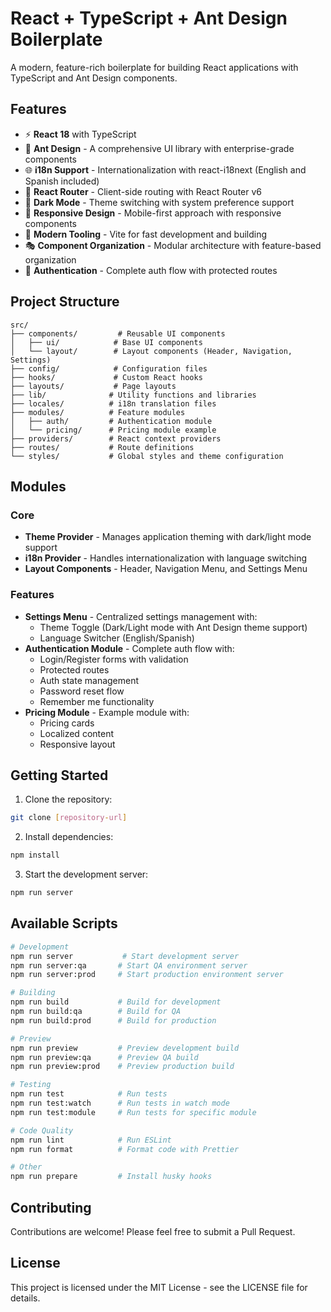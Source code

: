 # React + TypeScript + Ant Design Boilerplate

A modern, feature-rich boilerplate for building React applications with TypeScript and Ant Design components.

## Features

- ⚡️ **React 18** with TypeScript
- 🎨 **Ant Design** - A comprehensive UI library with enterprise-grade components
- 🌐 **i18n Support** - Internationalization with react-i18next (English and Spanish included)
- 🎯 **React Router** - Client-side routing with React Router v6
- 🌙 **Dark Mode** - Theme switching with system preference support
- 📱 **Responsive Design** - Mobile-first approach with responsive components
- 🔧 **Modern Tooling** - Vite for fast development and building
- 🎭 **Component Organization** - Modular architecture with feature-based organization
- 🔐 **Authentication** - Complete auth flow with protected routes

## Project Structure

```
src/
├── components/         # Reusable UI components
│   ├── ui/            # Base UI components 
│   └── layout/        # Layout components (Header, Navigation, Settings)
├── config/            # Configuration files
├── hooks/             # Custom React hooks
├── layouts/           # Page layouts
├── lib/              # Utility functions and libraries
├── locales/          # i18n translation files
├── modules/          # Feature modules
│   ├── auth/         # Authentication module
│   └── pricing/      # Pricing module example
├── providers/        # React context providers
├── routes/           # Route definitions
└── styles/           # Global styles and theme configuration
```

## Modules

### Core

- **Theme Provider** - Manages application theming with dark/light mode support
- **i18n Provider** - Handles internationalization with language switching
- **Layout Components** - Header, Navigation Menu, and Settings Menu

### Features

- **Settings Menu** - Centralized settings management with:
  - Theme Toggle (Dark/Light mode with Ant Design theme support)
  - Language Switcher (English/Spanish)
- **Authentication Module** - Complete auth flow with:
  - Login/Register forms with validation
  - Protected routes
  - Auth state management
  - Password reset flow
  - Remember me functionality
- **Pricing Module** - Example module with:
  - Pricing cards
  - Localized content
  - Responsive layout

## Getting Started

1. Clone the repository:

```bash
git clone [repository-url]
```

2. Install dependencies:

```bash
npm install
```

3. Start the development server:

```bash
npm run server
```

## Available Scripts

```bash
# Development
npm run server           # Start development server
npm run server:qa       # Start QA environment server
npm run server:prod     # Start production environment server

# Building
npm run build           # Build for development
npm run build:qa        # Build for QA
npm run build:prod      # Build for production

# Preview
npm run preview         # Preview development build
npm run preview:qa      # Preview QA build
npm run preview:prod    # Preview production build

# Testing
npm run test            # Run tests
npm run test:watch      # Run tests in watch mode
npm run test:module     # Run tests for specific module

# Code Quality
npm run lint            # Run ESLint
npm run format          # Format code with Prettier

# Other
npm run prepare         # Install husky hooks
```

## Contributing

Contributions are welcome! Please feel free to submit a Pull Request.

## License

This project is licensed under the MIT License - see the LICENSE file for details.
